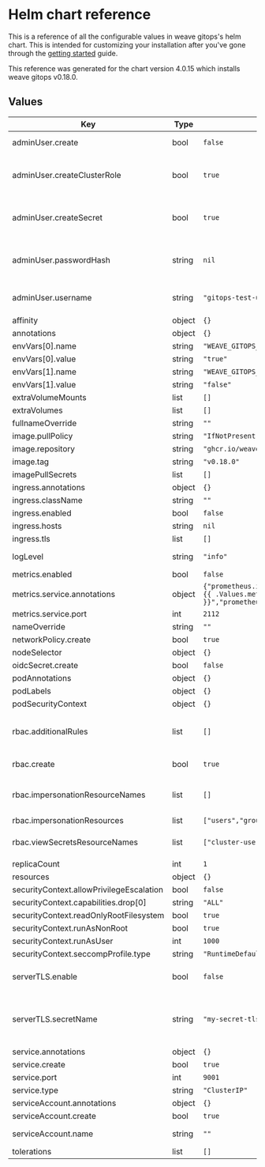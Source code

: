 # Helm chart reference
<!-- The contents of this file is generated directly from the chart's values.yaml, please make any edits there -->

This is a reference of all the configurable values in weave gitops's
helm chart. This is intended for customizing your installation after
you've gone through the [getting started](../getting-started/intro.mdx) guide.

This reference was generated for the chart version 4.0.15 which installs weave gitops v0.18.0.

## Values

| Key | Type | Default | Description |
|-----|------|---------|-------------|
| adminUser.create | bool | `false` | Whether the local admin user should be created. If you use this make sure you add it to `rbac.impersonationResourceNames`. |
| adminUser.createClusterRole | bool | `true` | Specifies whether the clusterRole & binding to the admin user should be created. Will be created only if `adminUser.create` is enabled. Without this, the adminUser will only be able to see resources in the target namespace. |
| adminUser.createSecret | bool | `true` | Whether we should create the secret for the local adminUser. Will be created only if `adminUser.create` is enabled. Without this, we'll still set up the roles and permissions, but the secret with username and password has to be provided separately. |
| adminUser.passwordHash | string | `nil` | Set the password for local admin user. Requires `adminUser.create` and `adminUser.createSecret` This needs to have been hashed using bcrypt. You can do this via our CLI with `gitops get bcrypt-hash`. |
| adminUser.username | string | `"gitops-test-user"` | Set username for local admin user, this should match the value in the secret `cluster-user-auth` which can be created with `adminUser.createSecret`. Requires `adminUser.create`. |
| affinity | object | `{}` |  |
| annotations | object | `{}` | Annotations to add to the deployment |
| envVars[0].name | string | `"WEAVE_GITOPS_FEATURE_TENANCY"` |  |
| envVars[0].value | string | `"true"` |  |
| envVars[1].name | string | `"WEAVE_GITOPS_FEATURE_CLUSTER"` |  |
| envVars[1].value | string | `"false"` |  |
| extraVolumeMounts | list | `[]` |  |
| extraVolumes | list | `[]` |  |
| fullnameOverride | string | `""` |  |
| image.pullPolicy | string | `"IfNotPresent"` |  |
| image.repository | string | `"ghcr.io/weaveworks/wego-app"` |  |
| image.tag | string | `"v0.18.0"` |  |
| imagePullSecrets | list | `[]` |  |
| ingress.annotations | object | `{}` |  |
| ingress.className | string | `""` |  |
| ingress.enabled | bool | `false` |  |
| ingress.hosts | string | `nil` |  |
| ingress.tls | list | `[]` |  |
| logLevel | string | `"info"` | What log level to output. Valid levels are 'debug', 'info', 'warn' and 'error' |
| metrics.enabled | bool | `false` | Start the metrics exporter |
| metrics.service.annotations | object | `{"prometheus.io/path":"/metrics","prometheus.io/port":"{{ .Values.metrics.service.port }}","prometheus.io/scrape":"true"}` | Annotations to set on the service |
| metrics.service.port | int | `2112` | Port to start the metrics exporter on |
| nameOverride | string | `""` |  |
| networkPolicy.create | bool | `true` | Specifies whether default network policies should be created. |
| nodeSelector | object | `{}` |  |
| oidcSecret.create | bool | `false` |  |
| podAnnotations | object | `{}` |  |
| podLabels | object | `{}` |  |
| podSecurityContext | object | `{}` |  |
| rbac.additionalRules | list | `[]` | If non-empty, these additional rules will be appended to the RBAC role and the cluster role. for example, additionalRules: - apiGroups: ["infra.contrib.fluxcd.io"]   resources: ["terraforms"]   verbs: [ "get", "list", "patch" ] |
| rbac.create | bool | `true` | Specifies whether the clusterRole & binding to the service account should be created |
| rbac.impersonationResourceNames | list | `[]` | If non-empty, this limits the resources that the service account can impersonate. This applies to both users and groups, e.g. `['user1@corporation.com', 'user2@corporation.com', 'operations']` |
| rbac.impersonationResources | list | `["users","groups"]` | Limit the type of principal that can be impersonated |
| rbac.viewSecretsResourceNames | list | `["cluster-user-auth","oidc-auth"]` | If non-empty, this limits the secrets that can be accessed by the service account to the specified ones, e.g. `['weave-gitops-enterprise-credentials']` |
| replicaCount | int | `1` |  |
| resources | object | `{}` |  |
| securityContext.allowPrivilegeEscalation | bool | `false` |  |
| securityContext.capabilities.drop[0] | string | `"ALL"` |  |
| securityContext.readOnlyRootFilesystem | bool | `true` |  |
| securityContext.runAsNonRoot | bool | `true` |  |
| securityContext.runAsUser | int | `1000` |  |
| securityContext.seccompProfile.type | string | `"RuntimeDefault"` |  |
| serverTLS.enable | bool | `false` | Enable TLS termination in gitops itself. If you enable this, you need to create a secret, and specify the secretName. Another option is to create an ingress. |
| serverTLS.secretName | string | `"my-secret-tls"` | Specify the tls secret name. This type of secrets have a key called `tls.crt` and `tls.key` containing their corresponding values in  base64 format. See https://kubernetes.io/docs/concepts/configuration/secret/#tls-secrets for more details and examples |
| service.annotations | object | `{}` |  |
| service.create | bool | `true` |  |
| service.port | int | `9001` |  |
| service.type | string | `"ClusterIP"` |  |
| serviceAccount.annotations | object | `{}` | Annotations to add to the service account |
| serviceAccount.create | bool | `true` | Specifies whether a service account should be created |
| serviceAccount.name | string | `""` | The name of the service account to use. If not set and create is true, a name is generated using the fullname template |
| tolerations | list | `[]` |  |
